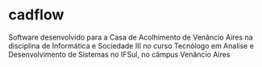 # cadflow
Software desenvolvido para a Casa de Acolhimento de Venâncio Aires na disciplina de Informática e Sociedade III no curso Tecnólogo em Analise e Desenvolvimento de Sistemas no IFSul, no câmpus Venâncio Aires
